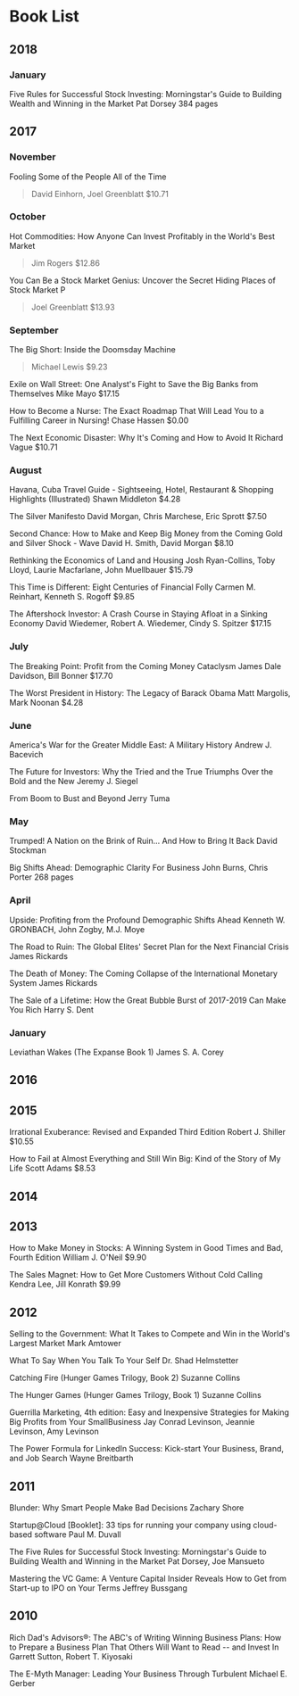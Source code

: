 # Book List

## 2018

### January

Five Rules for Successful Stock Investing: Morningstar's Guide to Building Wealth and Winning in the Market
Pat Dorsey
384 pages

## 2017

### November

Fooling Some of the People All of the Time
> David Einhorn, Joel Greenblatt
> $10.71    
 
### October 

Hot Commodities: How Anyone Can Invest Profitably in the World's Best Market
> Jim Rogers
> $12.86    

You Can Be a Stock Market Genius: Uncover the Secret Hiding Places of Stock Market P
> Joel Greenblatt
> $13.93    

### September

The Big Short: Inside the Doomsday Machine
> Michael Lewis
> $9.23     

Exile on Wall Street: One Analyst's Fight to Save the Big Banks from Themselves
Mike Mayo
$17.15    

How to Become a Nurse: The Exact Roadmap That Will Lead You to a Fulfilling Career in Nursing!
Chase Hassen
$0.00    

The Next Economic Disaster: Why It's Coming and How to Avoid It
Richard Vague
$10.71    

### August

Havana, Cuba Travel Guide - Sightseeing, Hotel, Restaurant & Shopping Highlights (Illustrated)
Shawn Middleton
$4.28    

The Silver Manifesto
David Morgan, Chris Marchese, Eric Sprott
$7.50

Second Chance: How to Make and Keep Big Money from the Coming Gold and Silver Shock - Wave
David H. Smith, David Morgan
$8.10    

Rethinking the Economics of Land and Housing
Josh Ryan-Collins, Toby Lloyd, Laurie Macfarlane, John Muellbauer
$15.79    

This Time is Different: Eight Centuries of Financial Folly
Carmen M. Reinhart, Kenneth S. Rogoff
$9.85    

The Aftershock Investor: A Crash Course in Staying Afloat in a Sinking Economy
David Wiedemer, Robert A. Wiedemer, Cindy S. Spitzer
$17.15    

### July

The Breaking Point: Profit from the Coming Money Cataclysm
James Dale Davidson, Bill Bonner
$17.70    

The Worst President in History: The Legacy of Barack Obama
Matt Margolis, Mark Noonan
$4.28    

### June

America's War for the Greater Middle East: A Military History
Andrew J. Bacevich

The Future for Investors: Why the Tried and the True Triumphs Over the Bold and the New
Jeremy J. Siegel

From Boom to Bust and Beyond
Jerry Tuma

### May

Trumped! A Nation on the Brink of Ruin... And How to Bring It Back
David Stockman

Big Shifts Ahead: Demographic Clarity For Business
John Burns, Chris Porter
268 pages

### April

Upside: Profiting from the Profound Demographic Shifts Ahead
Kenneth W. GRONBACH, John Zogby, M.J. Moye

The Road to Ruin: The Global Elites' Secret Plan for the Next Financial Crisis
James Rickards

The Death of Money: The Coming Collapse of the International Monetary System
James Rickards

The Sale of a Lifetime: How the Great Bubble Burst of 2017-2019 Can Make You Rich
Harry S. Dent

### January

Leviathan Wakes (The Expanse Book 1)
James S. A. Corey

## 2016

## 2015

Irrational Exuberance: Revised and Expanded Third Edition
Robert J. Shiller
$10.55

How to Fail at Almost Everything and Still Win Big: Kind of the Story of My Life
Scott Adams
$8.53

## 2014

## 2013

How to Make Money in Stocks: A Winning System in Good Times and Bad, Fourth Edition
William J. O'Neil
$9.90

The Sales Magnet: How to Get More Customers Without Cold Calling
Kendra Lee, Jill Konrath
$9.99

## 2012

Selling to the Government: What It Takes to Compete and Win in the World's Largest Market
Mark Amtower

What To Say When You Talk To Your Self
Dr. Shad Helmstetter


Catching Fire (Hunger Games Trilogy, Book 2)
Suzanne Collins

The Hunger Games (Hunger Games Trilogy, Book 1)
Suzanne Collins

Guerrilla Marketing, 4th edition: Easy and Inexpensive Strategies for Making Big Profits from Your SmallBusiness
Jay Conrad Levinson, Jeannie Levinson, Amy Levinson

The Power Formula for LinkedIn Success: Kick-start Your Business, Brand, and Job Search
Wayne Breitbarth

## 2011

Blunder: Why Smart People Make Bad Decisions
Zachary Shore

Startup@Cloud [Booklet]: 33 tips for running your company using cloud-based software
Paul M. Duvall

The Five Rules for Successful Stock Investing: Morningstar's Guide to Building Wealth and Winning in the Market
Pat Dorsey, Joe Mansueto

Mastering the VC Game: A Venture Capital Insider Reveals How to Get from Start-up to IPO on Your Terms
Jeffrey Bussgang

## 2010

Rich Dad's Advisors®: The ABC's of Writing Winning Business Plans: How to Prepare a Business Plan That Others Will Want to Read -- and Invest In
Garrett Sutton, Robert T. Kiyosaki

The E-Myth Manager: Leading Your Business Through Turbulent
Michael E. Gerber
